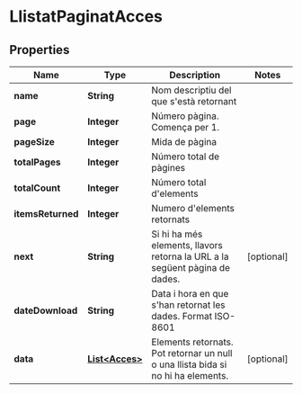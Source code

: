 # LlistatPaginatAcces

## Properties
Name | Type | Description | Notes
------------ | ------------- | ------------- | -------------
**name** | **String** | Nom descriptiu del que s&#x27;està retornant | 
**page** | **Integer** | Número pàgina. Comença per 1. | 
**pageSize** | **Integer** | Mida de pàgina | 
**totalPages** | **Integer** | Número total de pàgines | 
**totalCount** | **Integer** | Número total d&#x27;elements | 
**itemsReturned** | **Integer** | Numero d&#x27;elements retornats | 
**next** | **String** | Si hi ha més elements, llavors retorna la URL a la següent pàgina de dades. |  [optional]
**dateDownload** | **String** | Data i hora en que s&#x27;han retornat les dades. Format ISO-8601 | 
**data** | [**List&lt;Acces&gt;**](Acces.md) | Elements retornats. Pot retornar un null o una llista bida si no hi ha elements. |  [optional]
